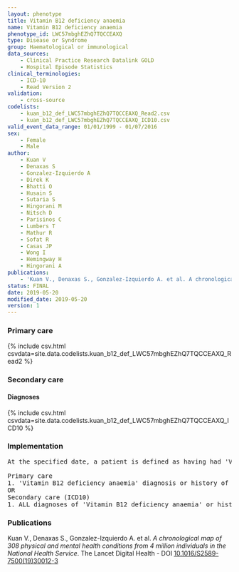 ```yaml
---
layout: phenotype
title: Vitamin B12 deficiency anaemia
name: Vitamin B12 deficiency anaemia
phenotype_id: LWC57mbghEZhQ7TQCCEAXQ 
type: Disease or Syndrome
group: Haematological or immunological
data_sources: 
    - Clinical Practice Research Datalink GOLD
    - Hospital Episode Statistics
clinical_terminologies: 
    - ICD-10
    - Read Version 2
validation: 
    - cross-source
codelists: 
    - kuan_b12_def_LWC57mbghEZhQ7TQCCEAXQ_Read2.csv
    - kuan_b12_def_LWC57mbghEZhQ7TQCCEAXQ_ICD10.csv
valid_event_data_range: 01/01/1999 - 01/07/2016
sex: 
    - Female
    - Male
author: 
    - Kuan V
    - Denaxas S
    - Gonzalez-Izquierdo A
    - Direk K
    - Bhatti O
    - Husain S
    - Sutaria S
    - Hingorani M
    - Nitsch D
    - Parisinos C
    - Lumbers T
    - Mathur R
    - Sofat R
    - Casas JP
    - Wong I
    - Hemingway H
    - Hingorani A
publications: 
    - 'Kuan V., Denaxas S., Gonzalez-Izquierdo A. et al. A chronological map of 308 physical and mental health conditions from 4 million individuals in the National Health Service. The Lancet Digital Health - DOI: 10.1016/S2589-7500(19)30012-3' 
status: FINAL
date: 2019-05-20
modified_date: 2019-05-20
version: 1
---
```

### Primary care 
{% include csv.html csvdata=site.data.codelists.kuan_b12_def_LWC57mbghEZhQ7TQCCEAXQ_Read2 %}
### Secondary care 
#### Diagnoses 
{% include csv.html csvdata=site.data.codelists.kuan_b12_def_LWC57mbghEZhQ7TQCCEAXQ_ICD10 %}
### Implementation 
<pre>At the specified date, a patient is defined as having had 'Vitamin B12 deficiency anaemia' IF they meet the criteria for any of the following on or before the specified date. The earliest date on which the individual meets any of the following criteria on or before the specified date is defined as the first event date:

Primary care
1. 'Vitamin B12 deficiency anaemia' diagnosis or history of diagnosis during a consultation 
OR
Secondary care (ICD10)
1. ALL diagnoses of 'Vitamin B12 deficiency anaemia' or history of diagnosis during a hospitalization</pre> 
 
### Publications 
Kuan V., Denaxas S., Gonzalez-Izquierdo A. et al. _A chronological map of 308 physical and mental health conditions from 4 million individuals in the National Health Service_. The Lancet Digital Health - DOI <a href='https://www.thelancet.com/journals/landig/article/PIIS2589-7500(19)30012-3/fulltext'>10.1016/S2589-7500(19)30012-3</a>